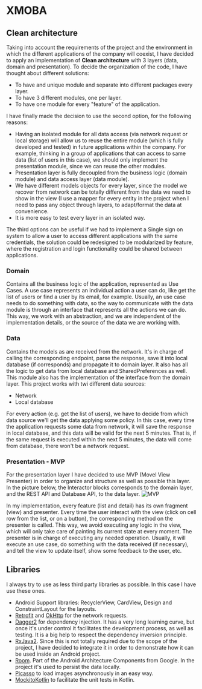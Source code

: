 # XMOBA

## Clean architecture
Taking into account the requirements of the project and the environment in which the different applications of the company will coexist, I have decided to apply an implementation of **Clean architecture** with 3 layers (data, domain and presentation).
To decide the organization of the code, I have thought about different solutions:
- To have and unique module and separate into different packages every layer.
- To have 3 different modules, one per layer.
- To have one module for every "feature" of the application.

I have finally made the decision to use the second option, for the following reasons:
- Having an isolated module for all data access (via network request or local storage) will allow us to reuse the entire module (which is fully developed and tested) in future applications within the company. For example, thinking in a group of applications that can access to same data (list of users in this case), we should only implement the presentation module, since we can reuse the other modules.
- Presentation layer is fully decoupled from the business logic (domain module) and data access layer (data module). 
- We have different models objects for every layer, since the model we recover from network can be totally different from the data we need to show in the view (I use a mapper for every entity in the project when I need to pass any object through layers, to adapt/format the data at convenience.
- It is more easy to test every layer in an isolated way.

The third options can be useful if we had to implement a Single sign on system to allow a user to access different applications with the same credentials, the solution could be redesigned to be modularized by feature, where the registration and login functionality could be shared between applications.

### Domain
Contains all the business logic of the application, represented as Use Cases. A use case represents an individual action a user can do, like get the list of users or find a user by its email, for example. Usually, an use case needs to do something with data, so the way to communicate with the data module is through an interface that represents all the actions we can do. This way, we work with an abstraction, and we are independent of the implementation details, or the source of the data we are working with.

### Data
Contains the models as are received from the network. It's in charge of calling the corresponding endpoint, parse the response, save it into local database (if corresponds) and propagate it to domain layer. It also has all the logic to get data from local database and SharedPreferences as well.
This module also has the implementation of the interface from the domain layer.
This project works with twi different data sources:
- Network
- Local database

For every action (e.g. get the list of users), we have to decide from which data source we'll get the data applying some policy. In this case, every time the application requests some data from network, it will save the response in local database, and this data will be valid for the next 5 minutes. That is, if the same request is executed within the next 5 minutes, the data will come from database, there won't be a network request.

### Presentation - MVP
For the presentation layer I have decided to use MVP (Movel View Presenter) in order to organize and structure as well as possible this layer. In the picture below, the Interactor blocks corresponds to the domain layer, and the REST API and Database API, to the data layer.
![MVP](https://cdn-images-1.medium.com/max/1600/0*4E8U5YuG22bLp4h8. "MVP")

In my implementation, every feature (list and detail) has its own fragment (view) and presenter. Every time the user interact with the view (click on cell row from the list, or on a button), the corresponding method on the presenter is called. This way, we avoid executing any logic in the view, which will only take care of painting its current state at every moment. The presenter is in charge of executing any needed operation. Usually, it will execute an use case, do something with the data received (if necessary), and tell the view to update itself, show some feedback to the user, etc.

## Libraries
I always try to use as less third party libraries as possible. In this case I have use these ones.
- Android Support libraries: RecyclerView, CardView, Design and ConstraintLayout for the layouts.
- [Retrofit](https://square.github.io/retrofit/ "Retrofit") and [OkHttp](http://square.github.io/okhttp/ "OkHttp") for the network requests.
- [Dagger2](https://google.github.io/dagger/ "Dagger2") for dependency injection. It has a very long learning curve, but once it's under control it facilitates the development process, as well as testing. It is a big help to respect the dependency inversion principle.
- [RxJava2](https://github.com/ReactiveX/RxJava "RxJava2"). Since this is not totally required due to the scope of the project, I have decided to integrate it in order to demonstrate how it can be used inside an Android project.
- [Room](https://developer.android.com/topic/libraries/architecture/room "Room"). Part of the Android Architecture Components from Google. In the project it's used to persist the data locally.
- [Picasso](http://square.github.io/picasso/ "Picasso") to load images asynchronously in an easy way.
- [MockitoKotlin](https://github.com/nhaarman/mockito-kotlin "MockitoKotlin") to facilitate the unit tests in Kotlin.
